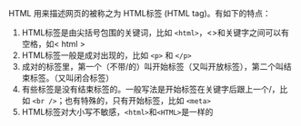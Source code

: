 HTML 用来描述网页的被称之为 HTML标签 (HTML tag)。有如下的特点：

1. HTML标签是由尖括号包围的关键词，比如 `<html>`，<>和关键字之间可以有空格，如< html >
2. HTML标签一般是成对出现的，比如 `<p>` 和 `</p>`
3. 成对的标签里，第一个（不带/的）叫开始标签（又叫开放标签），第二个叫结束标签。（又叫闭合标签）
4. 有些标签是没有结束标签的。一般写法是开始标签在关键字后跟上一个/，比如 `<br />`；也有特殊的，只有开始标签，比如 `<meta>`
5. HTML标签对大小写不敏感，`<html>`和`<HTML>`是一样的